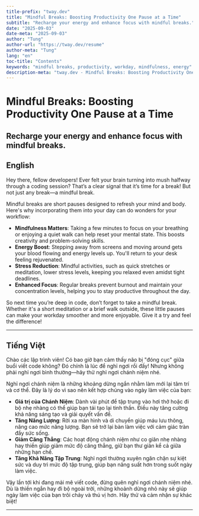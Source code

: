 ```yaml
---
title-prefix: "tway.dev"
title: "Mindful Breaks: Boosting Productivity One Pause at a Time"
subtitle: "Recharge your energy and enhance focus with mindful breaks."
date: "2025-09-03"
date-meta: "2025-09-03"
author: "Tung"
author-url: "https://tway.dev/resume"
author-meta: "Tung"
lang: "en"
toc-title: "Contents"
keywords: "mindful breaks, productivity, workday, mindfulness, energy"
description-meta: "tway.dev - Mindful Breaks: Boosting Productivity One Pause at a Time - Recharge your energy and enhance focus with mindful breaks."
---
```


# Mindful Breaks: Boosting Productivity One Pause at a Time
## Recharge your energy and enhance focus with mindful breaks.

## English
Hey there, fellow developers! Ever felt your brain turning into mush halfway through a coding session? That’s a clear signal that it’s time for a break! But not just any break—a mindful break.

Mindful breaks are short pauses designed to refresh your mind and body. Here's why incorporating them into your day can do wonders for your workflow:

- **Mindfulness Matters**: Taking a few minutes to focus on your breathing or enjoying a quiet walk can help reset your mental state. This boosts creativity and problem-solving skills.
- **Energy Boost**: Stepping away from screens and moving around gets your blood flowing and energy levels up. You'll return to your desk feeling rejuvenated.
- **Stress Reduction**: Mindful activities, such as quick stretches or meditation, lower stress levels, keeping you relaxed even amidst tight deadlines.
- **Enhanced Focus**: Regular breaks prevent burnout and maintain your concentration levels, helping you to stay productive throughout the day.

So next time you’re deep in code, don’t forget to take a mindful break. Whether it's a short meditation or a brief walk outside, these little pauses can make your workday smoother and more enjoyable. Give it a try and feel the difference!

---

## Tiếng Việt
Chào các lập trình viên! Có bao giờ bạn cảm thấy não bị "đóng cục" giữa buổi viết code không? Đó chính là lúc để nghỉ ngơi rồi đấy! Nhưng không phải nghỉ ngơi bình thường—hãy thử nghỉ ngơi chánh niệm nhé.

Nghỉ ngơi chánh niệm là những khoảng dừng ngắn nhằm làm mới lại tâm trí và cơ thể. Đây là lý do vì sao nên kết hợp chúng vào ngày làm việc của bạn:

- **Giá trị của Chánh Niệm**: Dành vài phút để tập trung vào hơi thở hoặc đi bộ nhẹ nhàng có thể giúp bạn tái tạo lại tinh thần. Điều này tăng cường khả năng sáng tạo và giải quyết vấn đề.
- **Tăng Năng Lượng**: Rời xa màn hình và di chuyển giúp máu lưu thông, nâng cao mức năng lượng. Bạn sẽ trở lại bàn làm việc với cảm giác tràn đầy sức sống.
- **Giảm Căng Thẳng**: Các hoạt động chánh niệm như co giãn nhẹ nhàng hay thiền giúp giảm mức độ căng thẳng, giữ bạn thư giãn kể cả giữa những hạn chế.
- **Tăng Khả Năng Tập Trung**: Nghỉ ngơi thường xuyên ngăn chặn sự kiệt sức và duy trì mức độ tập trung, giúp bạn năng suất hơn trong suốt ngày làm việc.

Vậy lần tới khi đang mải mê viết code, đừng quên nghỉ ngơi chánh niệm nhé. Dù là thiền ngắn hay đi bộ ngoài trời, những khoảnh dừng nhỏ này sẽ giúp ngày làm việc của bạn trôi chảy và thú vị hơn. Hãy thử và cảm nhận sự khác biệt!

---